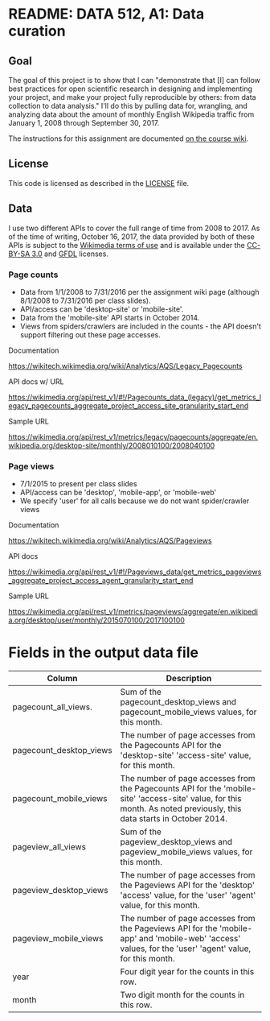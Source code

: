 # README: DATA 512, A1: Data curation

## Goal
The goal of this project is to show that I can "demonstrate that [I] can follow best practices for open scientific research in designing and implementing your project, and make your project fully reproducible by others: from data collection to data analysis." I'll do this by pulling data for, wrangling, and analyzing data about the amount of monthly English Wikipedia traffic from January 1, 2008 through September 30, 2017. 

The instructions for this assignment are documented [on the course wiki](https://wiki.communitydata.cc/HCDS_(Fall_2017)/Assignments#Step_1:_Data_acquisition).


## License

This code is licensed as described in the [LICENSE](LICENSE) file.

## Data

I use two different APIs to cover the full range of time from 2008 to 2017. As of the time of writing, October 16, 2017, the data provided by both of these APIs is subject to the [Wikimedia terms of use](https://wikimediafoundation.org/wiki/Terms_of_Use/en) and is available under the [CC-BY-SA 3.0](https://creativecommons.org/licenses/by-sa/3.0/) and [GFDL](https://www.gnu.org/copyleft/fdl.html) licenses.

### Page counts
- Data from 1/1/2008 to 7/31/2016 per the assignment wiki page (although 8/1/2008 to 7/31/2016 per class slides).
- API/access can be 'desktop-site' or 'mobile-site'.
- Data from the 'mobile-site' API starts in October 2014.
- Views from spiders/crawlers are included in the counts - the API doesn't support filtering out these page accesses.

Documentation

https://wikitech.wikimedia.org/wiki/Analytics/AQS/Legacy_Pagecounts

API docs w/ URL

https://wikimedia.org/api/rest_v1/#!/Pagecounts_data_(legacy)/get_metrics_legacy_pagecounts_aggregate_project_access_site_granularity_start_end

Sample URL 

https://wikimedia.org/api/rest_v1/metrics/legacy/pagecounts/aggregate/en.wikipedia.org/desktop-site/monthly/2008010100/2008040100

### Page views
- 7/1/2015 to present per class slides
- API/access can be 'desktop', 'mobile-app', or 'mobile-web'
- We specify 'user' for all calls because we do not want spider/crawler views

Documentation

https://wikitech.wikimedia.org/wiki/Analytics/AQS/Pageviews

API docs 

https://wikimedia.org/api/rest_v1/#!/Pageviews_data/get_metrics_pageviews_aggregate_project_access_agent_granularity_start_end

Sample URL 

https://wikimedia.org/api/rest_v1/metrics/pageviews/aggregate/en.wikipedia.org/desktop/user/monthly/2015070100/2017100100


# Fields in the output data file

| Column      	      	  | Description |
| ----------------------- | ----------- |
| pagecount_all_views.    | Sum of the pagecount_desktop_views and pagecount_mobile_views values, for this month. |
| pagecount_desktop_views | The number of page accesses from the Pagecounts API for the 'desktop-site' 'access-site' value, for this month.| 
| pagecount_mobile_views  | The number of page accesses from the Pagecounts API for the 'mobile-site' 'access-site' value, for this month. As noted previously, this data starts in October 2014.|
| pageview_all_views      | Sum of the pageview_desktop_views and pageview_mobile_views values, for this month. |
| pageview_desktop_views  | The number of page accesses from the Pageviews API for the 'desktop' 'access' value, for the 'user' 'agent' value, for this month. |
| pageview_mobile_views   | The number of page accesses from the Pageviews API for the 'mobile-app' and 'mobile-web' 'access' values, for the 'user' 'agent' value, for this month.|
| year                    | Four digit year for the counts in this row. |
| month                   | Two digit month for the counts in this row. |



